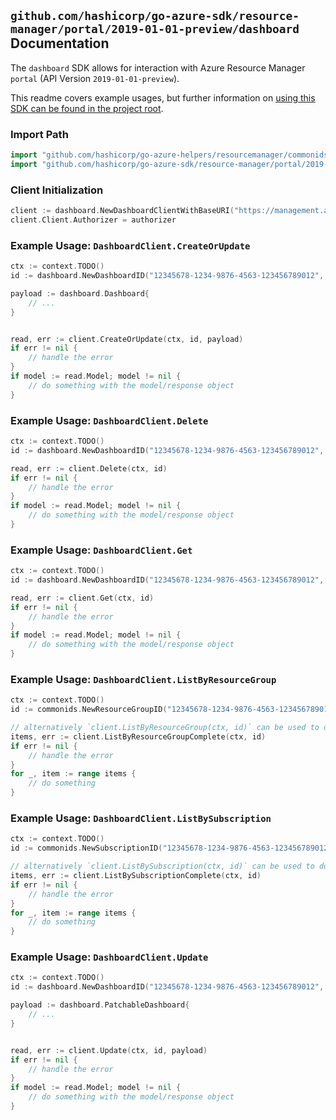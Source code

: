 
## `github.com/hashicorp/go-azure-sdk/resource-manager/portal/2019-01-01-preview/dashboard` Documentation

The `dashboard` SDK allows for interaction with Azure Resource Manager `portal` (API Version `2019-01-01-preview`).

This readme covers example usages, but further information on [using this SDK can be found in the project root](https://github.com/hashicorp/go-azure-sdk/tree/main/docs).

### Import Path

```go
import "github.com/hashicorp/go-azure-helpers/resourcemanager/commonids"
import "github.com/hashicorp/go-azure-sdk/resource-manager/portal/2019-01-01-preview/dashboard"
```


### Client Initialization

```go
client := dashboard.NewDashboardClientWithBaseURI("https://management.azure.com")
client.Client.Authorizer = authorizer
```


### Example Usage: `DashboardClient.CreateOrUpdate`

```go
ctx := context.TODO()
id := dashboard.NewDashboardID("12345678-1234-9876-4563-123456789012", "example-resource-group", "dashboardValue")

payload := dashboard.Dashboard{
	// ...
}


read, err := client.CreateOrUpdate(ctx, id, payload)
if err != nil {
	// handle the error
}
if model := read.Model; model != nil {
	// do something with the model/response object
}
```


### Example Usage: `DashboardClient.Delete`

```go
ctx := context.TODO()
id := dashboard.NewDashboardID("12345678-1234-9876-4563-123456789012", "example-resource-group", "dashboardValue")

read, err := client.Delete(ctx, id)
if err != nil {
	// handle the error
}
if model := read.Model; model != nil {
	// do something with the model/response object
}
```


### Example Usage: `DashboardClient.Get`

```go
ctx := context.TODO()
id := dashboard.NewDashboardID("12345678-1234-9876-4563-123456789012", "example-resource-group", "dashboardValue")

read, err := client.Get(ctx, id)
if err != nil {
	// handle the error
}
if model := read.Model; model != nil {
	// do something with the model/response object
}
```


### Example Usage: `DashboardClient.ListByResourceGroup`

```go
ctx := context.TODO()
id := commonids.NewResourceGroupID("12345678-1234-9876-4563-123456789012", "example-resource-group")

// alternatively `client.ListByResourceGroup(ctx, id)` can be used to do batched pagination
items, err := client.ListByResourceGroupComplete(ctx, id)
if err != nil {
	// handle the error
}
for _, item := range items {
	// do something
}
```


### Example Usage: `DashboardClient.ListBySubscription`

```go
ctx := context.TODO()
id := commonids.NewSubscriptionID("12345678-1234-9876-4563-123456789012")

// alternatively `client.ListBySubscription(ctx, id)` can be used to do batched pagination
items, err := client.ListBySubscriptionComplete(ctx, id)
if err != nil {
	// handle the error
}
for _, item := range items {
	// do something
}
```


### Example Usage: `DashboardClient.Update`

```go
ctx := context.TODO()
id := dashboard.NewDashboardID("12345678-1234-9876-4563-123456789012", "example-resource-group", "dashboardValue")

payload := dashboard.PatchableDashboard{
	// ...
}


read, err := client.Update(ctx, id, payload)
if err != nil {
	// handle the error
}
if model := read.Model; model != nil {
	// do something with the model/response object
}
```
